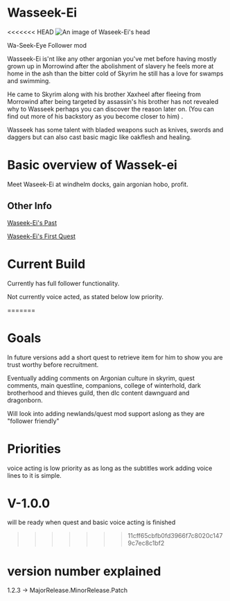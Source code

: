 # Wasseek-Ei

<<<<<<< HEAD
![An image of Waseek-Ei's head](./Aru_Readme%20Image.png?token=ASSRIC5AQQNJNY3GZLI2TBDADXU4W)
<!-- the ./ makes this a local path, so it will work interbranches? the link here will still work on the main once the pull merge has happened -->

Wa-Seek-Eye Follower mod

Wasseek-Ei is'nt like any other argonian you've met before having mostly grown up in Morrowind after the abolishment of slavery he feels more at home in the ash than the bitter cold of Skyrim he still has a love for swamps and swimming.

He came to Skyrim along with his brother Xaxheel after fleeing from Morrowind after being targeted by assassin's his brother has not revealed why to Wasseek perhaps you can discover the reason later on.  (You can find out more of his backstory as you become closer to him) .

Wasseek has some talent with bladed weapons such as knives, swords and daggers but can also cast basic magic like oakflesh and healing.



# Basic overview of Wassek-ei

   Meet Waseek-Ei at windhelm docks, gain argonian hobo, profit.
   
   ## Other Info
   [Waseek-Ei's Past](./Wasseek-Ei'sPast.md?token=ASSRIC5AQQNJNY3GZLI2TBDADXU4W)
   
   [Waseek-Ei's First Quest](./Wasseek-Ei'sFirstQuest.md?token=ASSRIC5AQQNJNY3GZLI2TBDADXU4W)

# Current Build
  
  Currently has full follower functionality.

  Not currently voice acted, as stated below low priority.


=======
# Goals

   In future versions add a short quest to retrieve item for him to show you are trust worthy before recruitment.

   Eventually adding comments on Argonian culture in skyrim, quest comments, main questline, companions, college of winterhold, dark brotherhood and thieves guild, then dlc content dawnguard and dragonborn.

   Will look into adding newlands/quest mod support aslong as they are "follower friendly"

# Priorities

   voice acting is low priority as as long as the subtitles work adding voice lines to it is simple.

# V-1.0.0
   will be ready when quest and basic voice acting is finished

>>>>>>> 11cff65cbfb0fd3966f7c8020c1479c7ec8c1bf2



# version number explained
1.2.3 -> MajorRelease.MinorRelease.Patch
